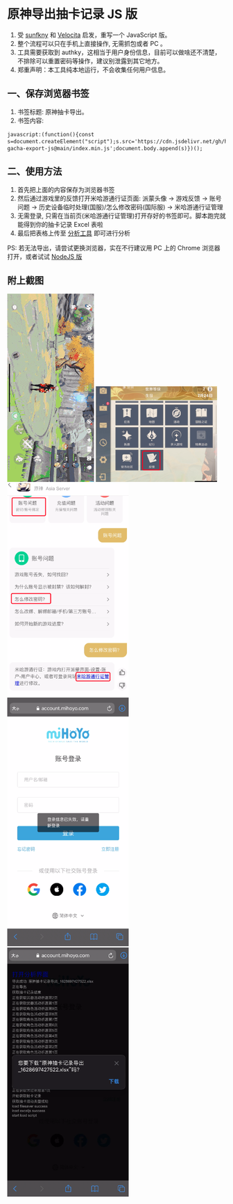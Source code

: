 # 原神导出抽卡记录 JS 版

1. 受 [sunfkny](https://github.com/sunfkny/genshin-gacha-export-js) 和 [Velocita](https://github.com/Velocita/genshin-gacha-export-js) 启发，重写一个 JavaScript 版。  
2. 整个流程可以只在手机上直接操作, 无需抓包或者 PC 。  
3. 工具需要获取到 authky，这相当于用户身份信息，目前可以做啥还不清楚，不排除可以重置密码等操作，建议别泄露到其它地方。  
4. 郑重声明：本工具纯本地运行，不会收集任何用户信息。

## 一、保存浏览器书签

1. 书签标题: 原神抽卡导出。  
2. 书签内容:
```
javascript:(function(){const s=document.createElement("script");s.src='https://cdn.jsdelivr.net/gh/hjmmc/genshin-gacha-export-js@main/index.min.js';document.body.append(s)})();
```

## 二、使用方法

1. 首先把上面的内容保存为浏览器书签
2. 然后通过游戏里的反馈打开米哈游通行证页面: 派蒙头像 -> 游戏反馈 -> 账号问题 -> 历史设备临时处理(国服)/怎么修改密码(国际服) -> 米哈游通行证管理
3. 无需登录, 只需在当前页(米哈游通行证管理)打开存好的书签即可。脚本跑完就能得到你的抽卡记录 Excel 表啦
4. 最后把表格上传至 [分析工具](https://genshin-gacha-analyzer.vercel.app/) 即可进行分析

PS: 若无法导出，请尝试更换浏览器，实在不行建议用 PC 上的 Chrome 浏览器打开，或者试试 [NodeJS 版](https://github.com/hjmmc/genshin-gacha-export-nodejs/releases)

## 附上截图

<img src="screenshots/record.git">
<img src="screenshots/1.png" width="280">
<img src="screenshots/2.png" width="280">
<img src="screenshots/3.png" width="280">
<img src="screenshots/4.png" width="280">
